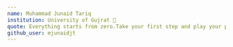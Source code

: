 ```yaml
---
name: Muhammad Junaid Tariq
institution: University of Gujrat 🚩
quote: Everything starts from zero.Take your first step and play your part, contribute to society 
github_user: mjunaidjt
---
```

